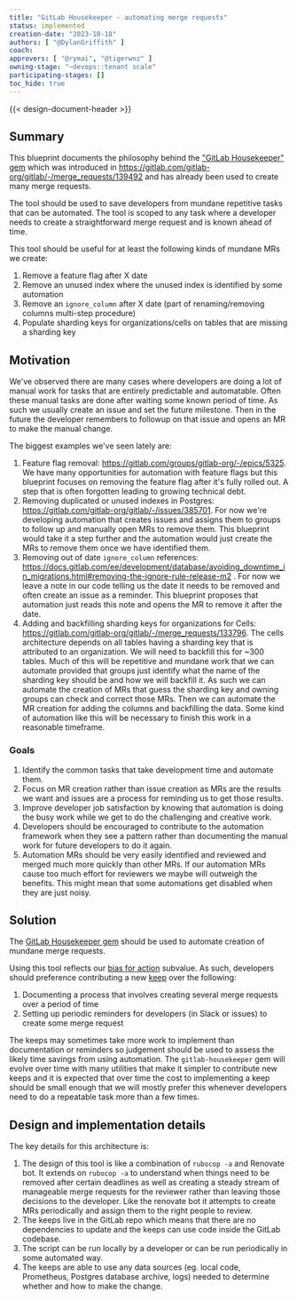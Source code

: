 ```yaml
---
title: "GitLab Housekeeper - automating merge requests"
status: implemented
creation-date: "2023-10-18"
authors: [ "@DylanGriffith" ]
coach:
approvers: [ "@rymai", "@tigerwnz" ]
owning-stage: "~devops::tenant scale"
participating-stages: []
toc_hide: true
---
```


{{< design-document-header >}}

## Summary

This blueprint documents the philosophy behind the
["GitLab Housekeeper" gem](https://gitlab.com/gitlab-org/gitlab/-/tree/master/gems/gitlab-housekeeper)
which was introduced in
<https://gitlab.com/gitlab-org/gitlab/-/merge_requests/139492> and has already
been used to create many merge requests.

The tool should be used to save developers from mundane repetitive tasks that
can be automated. The tool is scoped to any task where a developer needs to
create a straightforward merge request and is known ahead of time.

This tool should be useful for at least the following kinds of mundane MRs
we create:

1. Remove a feature flag after X date
1. Remove an unused index where the unused index is identified by some
   automation
1. Remove an `ignore_column` after X date (part of renaming/removing columns
   multi-step procedure)
1. Populate sharding keys for organizations/cells on tables that are missing a
   sharding key

## Motivation

We've observed there are many cases where developers are doing a lot of
manual work for tasks that are entirely predictable and automatable. Often
these manual tasks are done after waiting some known period of time. As such we
usually create an issue and set the future milestone. Then in the future the
developer remembers to followup on that issue and opens an MR to make the
manual change.

The biggest examples we've seen lately are:

1. Feature flag removal: <https://gitlab.com/groups/gitlab-org/-/epics/5325>. We
   have many opportunities for automation with feature flags but this blueprint
   focuses on removing the feature flag after it's fully rolled out. A step
   that is often forgotten leading to growing technical debt.
1. Removing duplicated or unused indexes in Postgres:
   <https://gitlab.com/gitlab-org/gitlab/-/issues/385701>. For now we're
   developing automation that creates issues and assigns them to groups to
   follow up and manually open MRs to remove them. This blueprint would take it
   a step further and the automation would just create the MRs to remove them
   once we have identified them.
1. Removing out of date `ignore_column` references:
   <https://docs.gitlab.com/ee/development/database/avoiding_downtime_in_migrations.html#removing-the-ignore-rule-release-m2>
   . For now we leave a note in our code telling us the date it needs to be
   removed and often create an issue as a reminder. This blueprint proposes
   that automation just reads this note and opens the MR to remove it after the
   date.
1. Adding and backfilling sharding keys for organizations for Cells:
   <https://gitlab.com/gitlab-org/gitlab/-/merge_requests/133796>. The cells
   architecture depends on all tables having a sharding key that is attributed
   to an organization. We will need to backfill this for ~300 tables. Much of
   this will be repetitive and mundane work that we can automate provided that
   groups just identify what the name of the sharding key should be and how we
   will backfill it. As such we can automate the creation of MRs that guess the
   sharding key and owning groups can check and correct those MRs. Then we can
   automate the MR creation for adding the columns and backfilling the data.
   Some kind of automation like this will be necessary to finish this work in a
   reasonable timeframe.

### Goals

1. Identify the common tasks that take development time and automate them.
1. Focus on MR creation rather than issue creation as MRs are the results we
   want and issues are a process for reminding us to get those results.
1. Improve developer job satisfaction by knowing that automation is doing the
   busy work while we get to do the challenging and creative work.
1. Developers should be encouraged to contribute to the automation framework
   when they see a pattern rather than documenting the manual work for future
   developers to do it again.
1. Automation MRs should be very easily identified and reviewed and merged much
   more quickly than other MRs. If our automation MRs cause too much effort for
   reviewers we maybe will outweigh the benefits. This might mean that some
   automations get disabled when they are just noisy.

## Solution

The
[GitLab Housekeeper gem](https://gitlab.com/gitlab-org/gitlab/-/tree/master/gems/gitlab-housekeeper)
should be used to automate creation of mundane merge requests.

Using this tool reflects our
[bias for action](../../../../values/#operate-with-a-bias-for-action)
subvalue. As such, developers should preference contributing a new
[keep](https://gitlab.com/gitlab-org/gitlab/-/tree/master/keeps) over the following:

1. Documenting a process that involves creating several merge requests over a
   period of time
1. Setting up periodic reminders for developers (in Slack or issues) to create
   some merge request

The keeps may sometimes take more work to implement than documentation or
reminders so judgement should be used to assess the likely time savings from
using automation. The `gitlab-housekeeper` gem will evolve over time with many
utilities that make it simpler to contribute new keeps and it is expected that
over time the cost to implementing a keep should be small enough that we will
mostly prefer this whenever developers need to do a repeatable task more than a
few times.

## Design and implementation details

The key details for this architecture is:

1. The design of this tool is like a combination of `rubocop -a` and Renovate
   bot. It extends on `rubocop -a` to understand when things need to be removed
   after certain deadlines as well as creating a steady stream of manageable
   merge requests for the reviewer rather than leaving those decisions to the
   developer. Like the renovate bot it attempts to create MRs periodically and
   assign them to the right people to review.
1. The keeps live in the GitLab repo which means that there are no
   dependencies to update and the keeps can use code inside the
   GitLab codebase.
1. The script can be run locally by a developer or can be run periodically
   in some automated way.
1. The keeps are able to use any data sources (eg. local code, Prometheus,
   Postgres database archive, logs) needed to determine whether and how to make
   the change.
